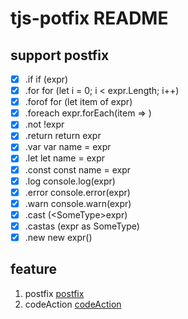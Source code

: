 # tjs-potfix README

## support postfix
- [x] .if	if (expr)
- [x] .for	for (let i = 0; i < expr.Length; i++)
- [x] .forof	for (let item of expr)
- [x] .foreach	expr.forEach(item => )
- [x] .not	!expr
- [x] .return	return expr
- [x] .var	var name = expr
- [x] .let	let name = expr
- [x] .const	const name = expr
- [x] .log	console.log(expr)
- [x] .error	console.error(expr)
- [x] .warn	console.warn(expr)
- [x] .cast	(\<SomeType\>expr)
- [x] .castas	(expr as SomeType)
- [x] .new	new expr()

## feature
1. postfix
[postfix](https://raw.githubusercontent.com/IWANABETHATGUY/tjs-postfix/master/assets/postfix.gif)
3. codeAction
[codeAction](https://raw.githubusercontent.com/IWANABETHATGUY/tjs-postfix/master/assets/codeAction.gif)